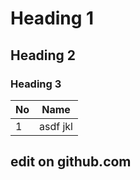 # Heading 1
## Heading 2
### Heading 3

|No|Name|
|--|----|
| 1 | asdf jkl|


## edit on github.com
